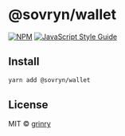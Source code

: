 # @sovryn/wallet

[![NPM](https://img.shields.io/npm/v/@sovryn/wallet.svg)](https://www.npmjs.com/package/@sovryn/wallet) [![JavaScript Style Guide](https://img.shields.io/badge/code_style-standard-brightgreen.svg)](https://standardjs.com)

## Install

```bash
yarn add @sovryn/wallet
```

## License

MIT © [grinry](https://github.com/grinry)
